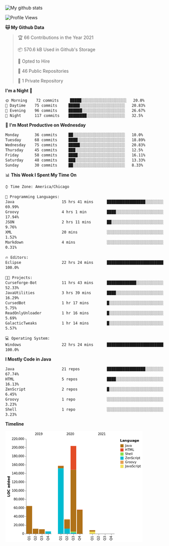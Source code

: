 ![My github stats](https://github-readme-stats.vercel.app/api?username=romvoid95&theme=gruvbox&include_all_commits=true&show_icons=true")

<!--START_SECTION:waka-->
![Profile Views](http://img.shields.io/badge/Profile%20Views-1-blue)

**🐱 My Github Data** 

> 🏆 66 Contributions in the Year 2021
 > 
> 📦 570.6 kB Used in Github's Storage 
 > 
> 💼 Opted to Hire
 > 
> 📜 46 Public Repositories 
 > 
> 🔑 1 Private Repository 
 > 
**I'm a Night 🦉** 

```text
🌞 Morning    72 commits     █████░░░░░░░░░░░░░░░░░░░░   20.0% 
🌆 Daytime    75 commits     █████░░░░░░░░░░░░░░░░░░░░   20.83% 
🌃 Evening    96 commits     ██████░░░░░░░░░░░░░░░░░░░   26.67% 
🌙 Night      117 commits    ████████░░░░░░░░░░░░░░░░░   32.5%

```
📅 **I'm Most Productive on Wednesday** 

```text
Monday       36 commits     ██░░░░░░░░░░░░░░░░░░░░░░░   10.0% 
Tuesday      68 commits     ████░░░░░░░░░░░░░░░░░░░░░   18.89% 
Wednesday    75 commits     █████░░░░░░░░░░░░░░░░░░░░   20.83% 
Thursday     45 commits     ███░░░░░░░░░░░░░░░░░░░░░░   12.5% 
Friday       58 commits     ████░░░░░░░░░░░░░░░░░░░░░   16.11% 
Saturday     48 commits     ███░░░░░░░░░░░░░░░░░░░░░░   13.33% 
Sunday       30 commits     ██░░░░░░░░░░░░░░░░░░░░░░░   8.33%

```


📊 **This Week I Spent My Time On** 

```text
⌚︎ Time Zone: America/Chicago

💬 Programming Languages: 
Java                     15 hrs 41 mins      █████████████████░░░░░░░░   69.99% 
Groovy                   4 hrs 1 min         ████░░░░░░░░░░░░░░░░░░░░░   17.94% 
JSON                     2 hrs 11 mins       ██░░░░░░░░░░░░░░░░░░░░░░░   9.76% 
XML                      20 mins             ░░░░░░░░░░░░░░░░░░░░░░░░░   1.52% 
Markdown                 4 mins              ░░░░░░░░░░░░░░░░░░░░░░░░░   0.31%

🔥 Editors: 
Eclipse                  22 hrs 24 mins      █████████████████████████   100.0%

🐱‍💻 Projects: 
Curseforge-Bot           11 hrs 43 mins      █████████████░░░░░░░░░░░░   52.33% 
JavaUtilities            3 hrs 39 mins       ████░░░░░░░░░░░░░░░░░░░░░   16.29% 
CursedBot                1 hr 17 mins        █░░░░░░░░░░░░░░░░░░░░░░░░   5.75% 
ReadOnlyUnloader         1 hr 16 mins        █░░░░░░░░░░░░░░░░░░░░░░░░   5.69% 
GalacticTweaks           1 hr 14 mins        █░░░░░░░░░░░░░░░░░░░░░░░░   5.57%

💻 Operating System: 
Windows                  22 hrs 24 mins      █████████████████████████   100.0%

```

**I Mostly Code in Java** 

```text
Java                     21 repos            █████████████████░░░░░░░░   67.74% 
HTML                     5 repos             ████░░░░░░░░░░░░░░░░░░░░░   16.13% 
ZenScript                2 repos             █░░░░░░░░░░░░░░░░░░░░░░░░   6.45% 
Groovy                   1 repo              ░░░░░░░░░░░░░░░░░░░░░░░░░   3.23% 
Shell                    1 repo              ░░░░░░░░░░░░░░░░░░░░░░░░░   3.23%

```


**Timeline**

![Chart not found](https://raw.githubusercontent.com/ROMVoid95/ROMVoid95/master/charts/bar_graph.png) 


<!--END_SECTION:waka-->
